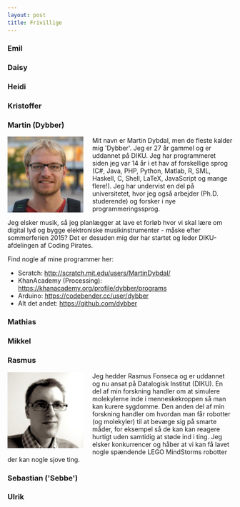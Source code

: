 ```yaml
---
layout: post
title: Frivillige
---
```


<style>
.frivillig {
  float: left;
  margin-right: 20px;
  margin-bottom: 10px;
  width: 170px;
}
</style>

### Emil

### Daisy

### Heidi

### Kristoffer

### Martin (Dybber)

<img src="/images/frivillige/martindybdal.jpg" class="frivillig" />
Mit navn er Martin Dybdal, men de fleste kalder mig 'Dybber'. Jeg er
27 år gammel og er uddannet på DIKU. Jeg har programmeret siden jeg
var 14 år i et hav af forskellige sprog (C#, Java, PHP,
Python, Matlab, R, SML, Haskell, C, Shell, LaTeX, JavaScript og mange
flere!). Jeg har undervist en del på universitetet, hvor jeg også arbejder
(Ph.D. studerende) og forsker i nye programmeringssprog.

Jeg elsker musik, så jeg planlægger at lave et forløb hvor vi skal
lære om digital lyd og bygge elektroniske musikinstrumenter - måske
efter sommerferien 2015? Det er desuden mig der har startet og leder
DIKU-afdelingen af Coding Pirates.

Find nogle af mine programmer her:

 - Scratch: <http://scratch.mit.edu/users/MartinDybdal/>
 - KhanAcademy (Processing): <https://khanacademy.org/profile/dybber/programs>
 - Arduino: <https://codebender.cc/user/dybber>
 - Alt det andet: <https://github.com/dybber>

### Mathias

### Mikkel

### Rasmus
<img src="/images/frivillige/rasmus_fonseca.jpg" class="frivillig" />

Jeg hedder Rasmus Fonseca og er uddannet og nu ansat på Datalogisk
Institut (DIKU). En del af min forskning handler om at simulere
molekylerne inde i menneskekroppen så man kan kurere sygdomme. Den
anden del af min forskning handler om hvordan man får robotter (og
molekyler) til at bevæge sig på smarte måder, for eksempel så de kan
kan reagere hurtigt uden samtidig at støde ind i ting. Jeg elsker
konkurrencer og håber at vi kan få lavet nogle spændende LEGO
MindStorms robotter der kan nogle sjove ting.

### Sebastian ('Sebbe')

### Ulrik
